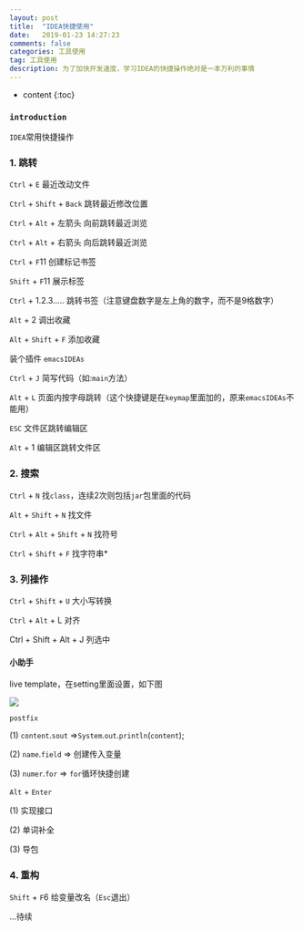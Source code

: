 ```yaml
---
layout: post
title:  "IDEA快捷使用"
date:   2019-01-23 14:27:23
comments: false
categories: 工具使用
tag: 工具使用
description: 为了加快开发速度，学习IDEA的快捷操作绝对是一本万利的事情                                                        
---
```

* content
{:toc}
### `introduction`

`IDEA`常用快捷操作

### 1. 跳转

`Ctrl` + `E` 最近改动文件

`Ctrl` + `Shift` + `Back` 跳转最近修改位置

`Ctrl` + `Alt` + 左箭头 向前跳转最近浏览

`Ctrl` + `Alt` + 右箭头 向后跳转最近浏览

`Ctrl` + `F`11 创建标记书签

`Shift` + `F`11 展示标签

`Ctrl` + 1.2.3..... 跳转书签（注意键盘数字是左上角的数字，而不是9格数字）

`Alt` + 2 调出收藏

`Alt` + `Shift` + `F` 添加收藏

装个插件 `emacsIDEAs`

`Ctrl` + `J` 简写代码（如:`main`方法）

`Alt` + `L` 页面内按字母跳转（这个快捷键是在`keymap`里面加的，原来`emacsIDEAs`不能用）

`ESC` 文件区跳转编辑区

`Alt` + 1 编辑区跳转文件区

### 2. 搜索

`Ctrl` + `N` 找`class`，连续2次则包括`jar`包里面的代码

`Alt` + `Shift` + `N` 找文件

`Ctrl` + `Alt` + `Shift` + `N` 找符号

`Ctrl` + `Shift` + `F` 找字符串*

### 3. 列操作

`Ctrl` + `Shift` + `U` 大小写转换

`Ctrl` + `Alt` + L 对齐

Ctrl + Shift + Alt + J 列选中

#### 小助手

live template，在setting里面设置，如下图

![](https://bo07997.github.io/myBlog/styles/images/Blog/idea/1.png)

`postfix` 

(1) `content`.`sout`    =>`System`.`out`.`println`(`content`);

(2) `name`.`field`      => 创建传入变量

(3)  `numer`.`for`      => `for`循环快捷创建

`Alt` + `Enter`

(1) 实现接口

(2) 单词补全

(3) 导包

### 4. 重构

`Shift` + `F`6 给变量改名（`Esc`退出）


...待续

